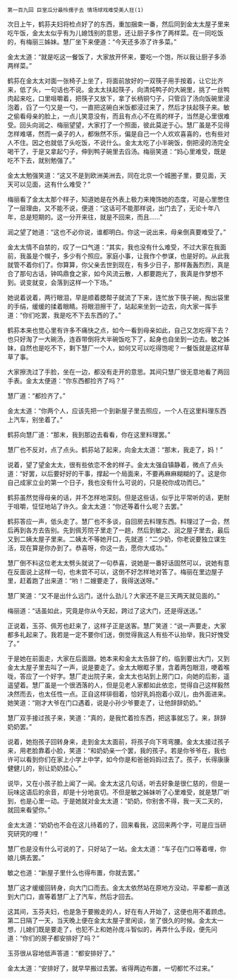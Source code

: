     第一百九回 巨室瓜分最怜孺子去 情场球戏难受美人狂(1) 

   次日上午，鹤荪夫妇将检点好了的东西，重加捆束一番，然后同到金太太屋子里来吃午饭，金太太似乎有为儿媳饯别的意思，还让厨子多作了两样菜。在一同吃饭的，有梅丽三姊妹。慧厂坐下来便道：“今天还多添了许多菜。”

   金太太道：“就是吃这一餐饭了，大家放开怀来，要吃一个饱，所以我让厨子多添两样菜。”

   鹤荪在金太太对面一张椅子上坐了，将面前放好的一双筷子用手按着，让它比齐来，低了头，一句话也不说。金太太扶起筷子，向清炖鸭子的大碗里，挑了一丝鸭肉起来吃，口里咀嚼着，把筷子又放下，拿了长柄铜勺子，只管舀了汤向饭碗里浸泡着，舀了一勺又是一勺，一直把这碗白米饭都浸过来了，然后才扶起筷子来。敏之偷看母亲的脸上，一点儿笑意没有，而且有点心不在焉的样子，当然是心里很难受。回头向润之、梅丽望望，大家打了一个照面，彼此莫逆于心。慧厂虽是不见得怎样难堪，然而一桌子的人，都愀然不乐，偏是自己一个人欢欢喜喜的，也有些对人不住。因之也就低了头吃饭，不说什么。金太太吃了小半碗饭，倒把浸的汤完全喝干了，于是又拿起勺子，伸到鸭子碗里去舀汤。梅丽笑道：“妈心里难受，既是吃不下去，就别勉强了。”

   金太太勉强笑道：“这又不是到欧洲美洲去，同在北京一个城圈子里，要见面，天天可以见面，这有什么难受？”

   梅丽看了金太太那个样子，知道她是在外表上极力来掩饰她的态度，可是心里憋住了一层理由，又不能不说，便道：“这话可不能那样说，出门去了，无论十年八年，总是短期的。这一分开来往，就是不回来，而且……”

   润之望了她道：“这也不必你说，谁都明白。你这一说出来，母亲倒真要难受了。”

   金太太情不自禁的，叹了一口气道：“其实，我也没有什么难受，不过大家在我面前，我虽是个幌子，多少有个照应。家庭小事，让我作个参谋，也是好的。从此我就管不着你们了。你算算，你父亲去世到现在，有多少日子，那样轰轰烈烈，真是合了那句古话，钟鸣鼎食之家，如今风流云散，人都要跑光了，我真是作梦想不到。说变就变，会落到这样一个下场。”

   她说着说着，两行眼泪，早是顺着腮帮子就流了下来，连忙放下筷子碗，掏出袋里的手绢，缓缓的揉着眼睛。将眼泪擦干了，站起来坐到一边去，向大家一挥手道：“你们吃罢，我是吃不下去东西的了。”

   鹤荪本来也觉心里有许多不痛快之点，如今一看到母亲如此，自己又怎吃得下去？也只好淘了一大碗汤，连吞带倒将大半碗饭吃下了，起身也自坐到一边去。敏之姊妹，自然也是吃不下，剩下慧厂一个人，如何又可以吃得饱呢？一餐饭就是这样草草了事。

   大家擦洗过了手脸，坐在一边，都没有走开的意思。其间只慧厂很无意地看了两回手表。金太太便道：“你东西都捡齐了吗？”

   慧厂道：“都捡齐了。”

   金太太道：“你两个人，应该先把一个到新屋子里去照应，一个人在这里料理东西上汽车，别坐着了。”

   鹤荪向慧厂道：“那末，我到那边去看看，你在这里料理罢。”

   慧厂也不反对，点了点头。鹤荪站了起来，向金太太道：“那末，我走了，妈！”

   说着，望了望金太太，很有些依恋不舍的样子。金太太强自镇静着，微点了点头道：“好罢，以后要好好的干事，撑起一个局面来，不要再麻麻糊糊的了。这是你自己成家立业的第一个日子，我也没有什么可说的，只是祝你成功而已。”

   鹤荪虽然觉得母亲的话，并不怎样地深刻。但是这些话，似乎比平常听的话，更耐于咀嚼，怔怔地站了许久。金太太道：“你还等着什么呢？去罢。”

   鹤荪答应一声，低头走了。慧厂也不多谈，自回房去料理东西。料理过了一会，然后再到各方去告别。先到佩芳院子里走了一趟，然后到敏之、润之屋子里去，最后又到二姨太屋子里来。二姨太不等她开口，先就道：“二少奶，你老说要独立谋生活，现在算是你办到了。恭喜呀，你这一去，愿你大成功。”

   慧厂倒不料这位老太太劈头就说了一句恭喜，说她是一番好话固然可以，说她有意在反面说上这样一句，也未尝不可以，这倒不好怎样地对答了。梅丽在里边屋子里，赶着跑了出来道：“哟！二嫂要走了，我得送送呀。”

   慧厂笑道：“又不是出什么远门，送什么劲儿？大家还不是三天两天就见面的。”

   梅丽道：“话虽如此，究竟是你从今天起，跨过了这大门，还是得送送。”

   正说着，玉芬、佩芳也赶来了，这样子正是送客。慧厂笑道：“说一声要走，大家都多礼起来了。我若是一定不要你们送，倒觉得我这人有些不认抬举，我只好愧受了。”

   于是她在前面走，大家在后面跟。她本来和金太太告辞了的，临到要出大门，又到金太太屋子里去叫了一声，说是要走了。金太太眼眶子里，含着两包眼泪，哽着喉咙，答应了一个好字。慧厂走出院子来，金太太也站到上房门口，向她的后影，遥遥望着。慧厂虽是一个很洒落的人，但是见老人家都如此依恋，觉得自己这样毅然决然而去，也太任性一点。正自这样徘徊着，恰好乳妈抱着小双儿，由外面进来。她笑道：“刚才大爷在门口遇着，说是小孙少爷要走了，让他辞辞奶奶。”

   慧厂双手接过孩子来，笑道：“真的，是我忙着捡东西，把这事就忘了。来，辞辞奶奶罢。”

   说着，她抱孩子回转身来，走到金太太面前，将孩子向下弯弯腰。金太太接过孩子来，用老脸靠着小脸，笑道：“和奶奶亲一个罢，我的孩子。若是你爷爷在，我也许可以看到你们在家上小学上中学，如今你是和爸爸妈妈过去了。孩子，长得康康健健儿的，别让奶奶挂心。”

   说毕，又在小孩子脸上闻了一闻。金太太这几句话，听去好象是很仁慈的，但是一玩味这语后的余音，却是十分地哀切。不但是敏之姊妹听了心里难受，就是慧厂听到，也是心里一动。于是她就对金太太道：“奶奶，你别舍不得，我一天二天的，就回来看望你。”

   金太太道：“奶奶也不会在这儿待着的了，回来看我，这回来两个字，可是应当研究研究的哩！”

   慧厂也是没有什么可说的了，只好站了一站。金太太道：“车子在门口等着哩，你娘儿俩去罢。”

   敏之也道：“新屋子里什么也得布置，你就去罢。”

   慧厂这才缓缓回转身，向大门口而去。金太太依然站在原地方没动，平辈都一直送到大门口，直等着慧厂上了汽车，然后才回去。

   这其间，玉芬夫妇，也是急于要搬走的人，好在有人开始了，这便也用不着顾虑。第二日隔了一天，当天晚上便在金太太屋子里闲谈，坐了很久的时候。金太太一想，儿媳们既是要走了，也犯不上和她孙庞斗智似的，再弄什么手段，便先问道：“你们的房子都安排好了吗？”

   玉芬很从容地低声答道：“都安排好了。”

   金太太道：“安排好了，就早早搬过去罢。省得两边布置，一切都忙不过来。”


